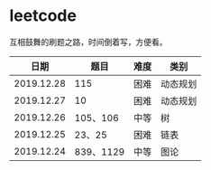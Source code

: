 # leetcode
互相鼓舞的刷题之路，时间倒着写，方便看。

| 日期| 题目|难度|类别|
|--|--|--|--|
|2019.12.28|115| 困难| 动态规划|
|2019.12.27|10| 困难| 动态规划|
|2019.12.26| 105、106| 中等| 树|
|2019.12.25| 23、25| 困难| 链表|
|2019.12.24| 839、1129| 中等| 图论|